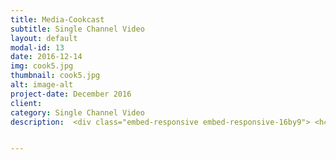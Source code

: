 ```yaml
---
title: Media-Cookcast
subtitle: Single Channel Video
layout: default
modal-id: 13
date: 2016-12-14
img: cook5.jpg
thumbnail: cook5.jpg
alt: image-alt
project-date: December 2016
client:
category: Single Channel Video
description:  <div class="embed-responsive embed-responsive-16by9"> <h4>Media Cookcast</h4> <iframe class="embed-responsive-item" src="https://www.youtube.com/embed/DMlFCHM6e6E" frameborder="0" allow="autoplay; encrypted-media" allowfullscreen></iframe> </div><br> <img src="img/portfolio/cook2.png" class="img-responsive img-centered" alt=""><br>  <img src="img/portfolio/cook3.png" class="img-responsive img-centered" alt=""><br> <img src="img/portfolio/cook4.png" class="img-responsive img-centered" alt="" ><br>  <img src="img/portfolio/cook5.png" class="img-responsive img-centered" alt=""><br> <p>In Korea, 'Eating alone (Honbab)' and 'Drinking alone (Honsool)' was of public interest. So much so that a TV series called, 'Honsool Man and Woman(drinking alone)' was broadcasted. All the same, massive content concerning ‘food’ was a boom; ‘Take Care of My Refrigerator’, ‘Siksin Road' and 'Africa TV BJ'. This work is about the phenomenon of consuming 'Cookbang (cooking contents)' in the present era.</p><p>Food Porno means that people feel a sense of emotional fulfilment and enjoyment in watching entertainers on TV while eating food. When people watch Cookbang, they feel the sense of kinship to the person on screen, and this covers the emptiness of eating alone. This work investigates contemporary content changes and trends and aims to reveal people’s tendency of eliminating emotional emptiness with digital contents. The person in the artwork watches a popular food program while tearing food. The food is a fake model so it cannot be eaten. This shows that Cookbang is only transmissions of pixels that cannot make anyone feel full and satisfied.</p> <p> 한국에서는 ‘혼밥’ ‘혼술’ 열풍이 불었다. 혼술남녀와 같은 드라마가 나올 정도였다. 이와 동시에 냉장고를 부탁해, 식신로드, 아프리카티비 BJ 등 ‘음식’을 주제로 한 콘텐츠가 대량 생산되었다. 본 작품은 동시대 한국인이 ‘쿡방’을 소비하는 현상을 담고자 한다. 푸드포르노(Food Porno)란, 티비속 연예인들이 음식을 먹는 모습을 보며 성취감과 유희를 느끼며 감정적 허기를 채운다는 의미다. 쿡방을 시청하다 보면 화면 속 등장인물과 함께 있는 듯한 동질감을 느끼게 되는데, 이는 혼자 먹는다는 공허한 느낌을 가려주기 때문이다. 작품은 동시대 콘텐츠 변화와 유행을 짚으며, 감정적인 허기를 디지털 콘텐츠로 해소하는 동시대 경향을 드러내고자 한다. 작품 속 등장인물은 유행하는 음식 프로그램을 시청하며 음식을 해체한다. 음식은 모형으로 만들어져 먹을 수 없다. 이는, 픽셀로 전달되어 직접 포만감을 느낄 수 없는 쿡방을 보는 행위와 같다. </p>


---
```

